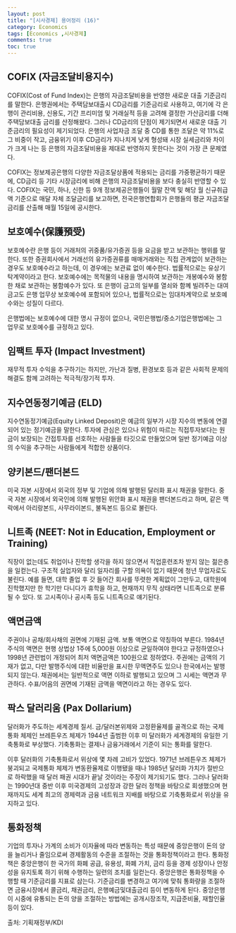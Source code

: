 ```yaml
---
layout: post
title: "[시사경제] 용어정리 (16)"
category: Economics
tags: [Economics ,시사경제]
comments: true
toc: true
---
```

## COFIX (자금조달비용지수)

COFIX(Cost of Fund Index)는 은행의 자금조달비용을 반영한 새로운 대출 기준금리를 말한다. 은행권에서는 주택담보대출시 CD금리를 기준금리로 사용하고, 여기에 각 은행이 관리비용, 신용도, 기간 프리미엄 및 거래실적 등을 고려해 결정한 가산금리를 더해 주택담보대출 금리를 산정해왔다. 그러나 CD금리의 단점이 제기되면서 새로운 대출 기준금리의 필요성이 제기되었다. 은행의 사업자금 조달 중 CD를 통한 조달은 약 11%로 그 비중이 작고, 금융위기 이후 CD금리가 지나치게 낮게 형성돼 시장 실세금리와 차이가 크게 나는 등 은행의 자금조달비용을 제대로 반영하지 못한다는 것이 가장 큰 문제였다. 

COFIX는 정보제공은행의 다양한 자금조달상품에 적용되는 금리를 가중평균하기 때문에, CD금리 등 기타 시장금리에 비해 은행의 자금조달비용을 보다 충실히 반영할 수 있다. COFIX는 국민, 하나, 신한 등 9개 정보제공은행들이 월말 잔액 및 해당 월 신규취급액 기준으로 매달 자체 조달금리를 보고하면, 전국은행연합회가 은행들의 평균 자금조달 금리를 산출해 매월 15일에 공시한다.

## 보호예수(保護預受)

보호예수란 은행 등이 거래처의 귀중품/유가증권 등을 요금을 받고 보관하는 행위를 말한다. 또한 증권회사에서 거래선의 유가증권류를 매매거래와는 직접 관계없이 보관하는 경우도 보호예수라고 하는데, 이 경우에는 보관료 없이 예수한다. 법률적으로는 유상기탁계약이라고 한다. 보호예수에는 목적물의 내용을 명시하여 보관하는 개봉예수와 봉함한 채로 보관하는 봉함예수가 있다. 또 은행이 금고의 일부를 열쇠와 함꼐 빌려주는 대여금고도 은행 업무상 보호예수에 포함되어 있으나, 법률적으로는 임대차계약으로 보호예수와는 성질이 다르다. 

은행법에는 보호예수에 대한 명시 규정이 없으나, 국민은행법/중소기업은행법에는 그 업무로 보호예수를 규정하고 있다.

## 임팩트 투자 (Impact Investment)

재무적 투자 수익을 추구하기는 하지만, 가난과 질병, 환경보호 등과 같은 사회적 문제의 해결도 함께 고려하는 적극적/장기적 투자.

## 지수연동정기예금 (ELD)

지수연동정기예금(Equity Linked Deposit)은 예금의 일부가 시장 지수의 변동에 연결되어 있는 정기예금을 말한다. 투자에 관심은 있으나 위험이 따르는 직접투자보다는 원금이 보장되는 간접투자를 선호하는 사람들을 타깃으로 만들었으며 일반 정기예금 이상의 수익을 추구하는 사람들에게 적합한 상품이다.

## 양키본드/팬더본드

미국 자본 시장에서 외국의 정부 및 기업에 의해 발행된 달러화 표시 채권을 말한다. 중국 자본 시장에서 외국인에 의해 발행된 위안화 표시 채권을 팬더본드라고 하며, 같은 맥락에서 아리랑본드, 사무라이본드, 불독본드 등으로 불린다.

## 니트족 (NEET: Not in Education, Employment or Training)

직장이 없는데도 취업이나 진학할 생각을 하지 않으면서 직업훈련조차 받지 않는 젊은층을 일컫는다. 구조적 실업자와 달리 일자리를 구할 의욕이 없기 때문에 청년 무업자로도 불린다. 예를 들면, 대학 졸업 후 갓 들어간 회사를 뚜렷한 계획없이 그만두고, 대학원에 진학했지만 한 학기만 다니다가 휴학을 하고, 현재까지 무직 상태라면 니트족으로 분류될 수 있다. 또 고시족이나 공시족 등도 니트족으로 얘기된다.

## 액면금액

주권이나 공채/회사채의 권면에 기재된 금액. 보통 액면으로 약칭하여 부른다. 1984년 주식의 액면은 현행 상법상 1주에 5,000원 이상으로 균일하여야 한다고 규정하였으나 1998년 관련법이 개정되어 최저 액면금액은 100원으로 정하였다. 주권에는 금액의 기재가 없고, 다만 발행주식에 대한 비율만을 표시한 무액면주도 있으나 한국에서는 발행되지 않는다. 채권에서는 일반적으로 액면 이하로 발행되고 있으며 그 시세는 액면과 무관하다. 수표/어음의 권면에 기재된 금액을 액면이라고 하는 경우도 있다.

## 팍스 달러리움 (Pax Dollarium)

달러화가 주도하는 세계경제 질서. 금/달러본위제와 고정환율제를 골격으로 하는 국제통화 체제인 브레튼우즈 체제가 1944년 출범한 이후 미 달러화가 세계경제의 유일한 기축통화로 부상했다. 기축통화는 결제나 금융거래에서 기준이 되는 통화를 말한다. 

이후 달러화의 기축통화로서 위상에 몇 차례 고비가 있었다. 1971년 브레튼우즈 체제가 붕괴되고 국제통화 체제가 변동환율제로 이행됐을 때나 1985년 달러화 가치가 절반으로 하락했을 때 달러 패권 시대가 끝날 것이라는 주장이 제기되기도 했다. 그러나 달러화는 1990년대 중반 이후 미국경제의 고성장과 강한 달러 정책을 바탕으로 회생했으며 현재까지도 세계 최고의 경제력과 금융 네트워크 지배를 바탕으로 기축통화로서 위상을 유지하고 있다.

## 통화정책

기업의 투자나 가계의 소비가 이자율에 따라 변동하는 특성 때문에 중앙은행이 돈의 양을 늘리거나 줄임으로써 경제활동의 수준을 조절하는 것을 통화정책이라고 한다. 통화정책은 중앙은행이 한 국가의 화폐 공급, 유용성, 화폐 가치, 금리 등을 경제 성장이나 안정성을 유지토록 하기 위해 수행하는 일련의 조치를 일컫는다. 중앙은행은 통화정책을 수행할 때 기준금리를 지표로 삼는다. 기준금리를 변경하고 여기에 맞춰 통화량을 조절하면 금융시장에서 콜금리, 채권금리, 은행예금및대출금리 등이 변동하게 된다. 중앙은행이 시중에 유통되는 돈의 양을 조절하는 방법에는 공개시장조작, 지급준비율, 재할인율 등이 있다.

출처: 기획재정부/KDI